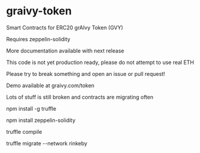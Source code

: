 # graivy-token
Smart Contracts for ERC20 grAIvy Token (GVY)

Requires zeppelin-solidity

More documentation available with next release

This code is not yet production ready, please do not attempt to use real ETH

Please try to break something and open an issue or pull request!

Demo available at graivy.com/token

Lots of stuff is still broken and contracts are migrating often

npm install -g truffle

npm install zeppelin-solidity

truffle compile

truffle migrate --network rinkeby
